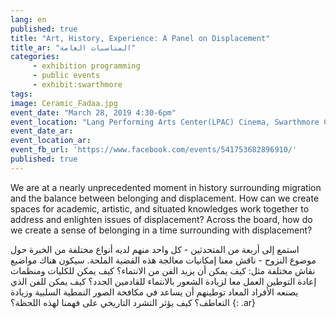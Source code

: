 ```yaml
---
lang: en
published: true
title: "Art, History, Experience: A Panel on Displacement"
title_ar: "المناسبات العامة"
categories:
     - exhibition programming
     - public events
     - exhibit:swarthmore
tags:
image: Ceramic_Fadaa.jpg
event_date: "March 28, 2019 4:30-6pm"
event_location: "Lang Performing Arts Center(LPAC) Cinema, Swarthmore College"
event_date_ar:
event_location_ar:
event_fb_url: 'https://www.facebook.com/events/541753682896910/'
published: true
---
```


We are at a nearly unprecedented moment in history surrounding migration and the balance between belonging and displacement. How can we create spaces for academic, artistic, and situated knowledges work together to address and enlighten issues of displacement? Across the board, how do we create a sense of belonging in a time surrounding with displacement?

استمع إلى أربعة من المتحدثين - كل واحد منهم لديه أنواع مختلفة من الخبرة حول موضوع النزوح - ناقش معنا إمكانيات معالجة هذه القضية الملحة. سيكون هناك مواضيع نقاش مختلفة مثل: كيف يمكن أن يزيد الفن من الانتماء؟ كيف يمكن للكليات ومنظمات إعادة التوطين العمل معا لزيادة الشعور بالانتماء للقادمين الجدد؟ كيف يمكن للفن الذي يصنعه الأفراد المعاد توطينهم أن يساعد في مكافحة الصور النمطية السلبية وزيادة التعاطف؟ كيف يؤثر التشرد التاريخي على فهمنا لهذه اللحظة؟
{: .ar}